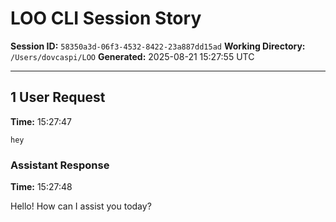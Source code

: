 # LOO CLI Session Story

**Session ID:** `58350a3d-06f3-4532-8422-23a887dd15ad`
**Working Directory:** `/Users/dovcaspi/LOO`
**Generated:** 2025-08-21 15:27:55 UTC

---

## 1 User Request
**Time:** 15:27:47

```
hey
```

### Assistant Response
**Time:** 15:27:48

Hello! How can I assist you today?

